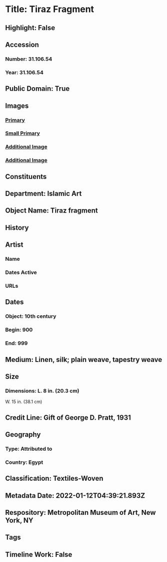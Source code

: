 # Title: Tiraz Fragment
## Highlight: False
## Accession
### Number: 31.106.54
### Year: 31.106.54
## Public Domain: True
## Images
### [Primary](https://images.metmuseum.org/CRDImages/is/original/AR139.jpg)
### [Small Primary](https://images.metmuseum.org/CRDImages/is/web-large/AR139.jpg)
### [Additional Image](https://images.metmuseum.org/CRDImages/is/original/sf31-106-54a.jpg)
### [Additional Image](https://images.metmuseum.org/CRDImages/is/original/86270.jpg)
## Constituents
## Department: Islamic Art
## Object Name: Tiraz fragment
## History
## Artist
### Name
### Dates Active
### URLs
## Dates
### Object: 10th century
### Begin: 900
### End: 999
## Medium: Linen, silk; plain weave, tapestry weave
## Size
### Dimensions: L. 8 in. (20.3 cm)
W. 15 in. (38.1 cm)
## Credit Line: Gift of George D. Pratt, 1931
## Geography
### Type: Attributed to
### Country: Egypt
## Classification: Textiles-Woven
## Metadata Date: 2022-01-12T04:39:21.893Z
## Respository: Metropolitan Museum of Art, New York, NY
## Tags
## Timeline Work: False